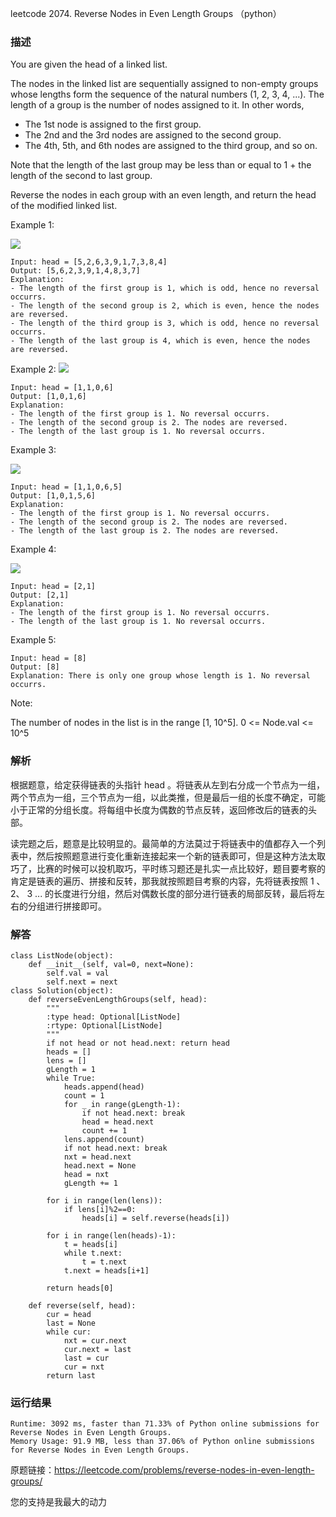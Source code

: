 leetcode 2074. Reverse Nodes in Even Length Groups （python）

### 描述

You are given the head of a linked list.

The nodes in the linked list are sequentially assigned to non-empty groups whose lengths form the sequence of the natural numbers (1, 2, 3, 4, ...). The length of a group is the number of nodes assigned to it. In other words,

* The 1st node is assigned to the first group.
* The 2nd and the 3rd nodes are assigned to the second group.
* The 4th, 5th, and 6th nodes are assigned to the third group, and so on.

Note that the length of the last group may be less than or equal to 1 + the length of the second to last group.

Reverse the nodes in each group with an even length, and return the head of the modified linked list.



Example 1:

![](https://assets.leetcode.com/uploads/2021/10/25/eg1.png)


	Input: head = [5,2,6,3,9,1,7,3,8,4]
	Output: [5,6,2,3,9,1,4,8,3,7]
	Explanation:
	- The length of the first group is 1, which is odd, hence no reversal occurrs.
	- The length of the second group is 2, which is even, hence the nodes are reversed.
	- The length of the third group is 3, which is odd, hence no reversal occurrs.
	- The length of the last group is 4, which is even, hence the nodes are reversed.

	
Example 2:
![](https://assets.leetcode.com/uploads/2021/10/25/eg2.png)

	Input: head = [1,1,0,6]
	Output: [1,0,1,6]
	Explanation:
	- The length of the first group is 1. No reversal occurrs.
	- The length of the second group is 2. The nodes are reversed.
	- The length of the last group is 1. No reversal occurrs.



Example 3:

![](https://assets.leetcode.com/uploads/2021/11/17/ex3.png)

	Input: head = [1,1,0,6,5]
	Output: [1,0,1,5,6]
	Explanation:
	- The length of the first group is 1. No reversal occurrs.
	- The length of the second group is 2. The nodes are reversed.
	- The length of the last group is 2. The nodes are reversed.

	
Example 4:

![](https://assets.leetcode.com/uploads/2021/10/28/eg3.png)

	Input: head = [2,1]
	Output: [2,1]
	Explanation:
	- The length of the first group is 1. No reversal occurrs.
	- The length of the last group is 1. No reversal occurrs.

	
Example 5:

	Input: head = [8]
	Output: [8]
	Explanation: There is only one group whose length is 1. No reversal occurrs.


Note:

The number of nodes in the list is in the range [1, 10^5].
0 <= Node.val <= 10^5

### 解析


根据题意，给定获得链表的头指针 head 。将链表从左到右分成一个节点为一组，两个节点为一组，三个节点为一组，以此类推，但是最后一组的长度不确定，可能小于正常的分组长度。将每组中长度为偶数的节点反转，返回修改后的链表的头部。

读完题之后，题意是比较明显的。最简单的方法莫过于将链表中的值都存入一个列表中，然后按照题意进行变化重新连接起来一个新的链表即可，但是这种方法太取巧了，比赛的时候可以投机取巧，平时练习题还是扎实一点比较好，题目要考察的肯定是链表的遍历、拼接和反转，那我就按照题目考察的内容，先将链表按照 1 、 2、 3 ...  的长度进行分组，然后对偶数长度的部分进行链表的局部反转，最后将左右的分组进行拼接即可。

### 解答
				
	class ListNode(object):
	    def __init__(self, val=0, next=None):
	        self.val = val
	        self.next = next
	class Solution(object):
	    def reverseEvenLengthGroups(self, head):
	        """
	        :type head: Optional[ListNode]
	        :rtype: Optional[ListNode]
	        """
	        if not head or not head.next: return head
	        heads = []
	        lens = []
	        gLength = 1
	        while True:
	            heads.append(head)
	            count = 1
	            for _ in range(gLength-1):
	                if not head.next: break
	                head = head.next
	                count += 1
	            lens.append(count)
	            if not head.next: break
	            nxt = head.next
	            head.next = None
	            head = nxt
	            gLength += 1
	            
	        for i in range(len(lens)):
	            if lens[i]%2==0:
	                heads[i] = self.reverse(heads[i])
	                
	        for i in range(len(heads)-1):
	            t = heads[i]
	            while t.next:
	                t = t.next
	            t.next = heads[i+1]
	        
	        return heads[0]
	    
	    def reverse(self, head):
	        cur = head
	        last = None
	        while cur:
	            nxt = cur.next
	            cur.next = last
	            last = cur
	            cur = nxt
	        return last            

            	      
			
### 运行结果
	
	Runtime: 3092 ms, faster than 71.33% of Python online submissions for Reverse Nodes in Even Length Groups.
	Memory Usage: 91.9 MB, less than 37.06% of Python online submissions for Reverse Nodes in Even Length Groups.



原题链接：https://leetcode.com/problems/reverse-nodes-in-even-length-groups/



您的支持是我最大的动力
